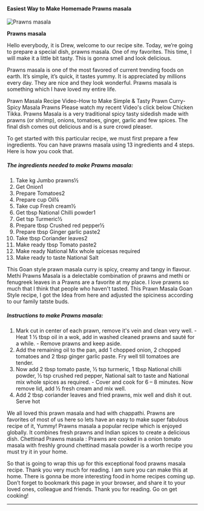             

#### Easiest Way to Make Homemade Prawns masala

![Prawns masala](https://img-global.cpcdn.com/recipes/c0d6d028b25f9ba5/751x532cq70/prawns-masala-recipe-main-photo.jpg)

**Prawns masala**

Hello everybody, it is Drew, welcome to our recipe site. Today, we’re going to prepare a special dish, prawns masala. One of my favorites. This time, I will make it a little bit tasty. This is gonna smell and look delicious.

Prawns masala is one of the most favored of current trending foods on earth. It’s simple, it’s quick, it tastes yummy. It is appreciated by millions every day. They are nice and they look wonderful. Prawns masala is something which I have loved my entire life.

Prawn Masala Recipe Video-How to Make Simple & Tasty Prawn Curry-Spicy Masala Prawns Please watch my recent Video's click below Chicken Tikka. Prawns Masala is a very traditional spicy tasty sidedish made with prawns (or shrimp), onions, tomatoes, ginger, garlic and few spices. The final dish comes out delicious and is a sure crowd pleaser.

To get started with this particular recipe, we must first prepare a few ingredients. You can have prawns masala using 13 ingredients and 4 steps. Here is how you cook that.

##### The ingredients needed to make Prawns masala:

1.  Take kg Jumbo prawns½
2.  Get Onion1
3.  Prepare Tomatoes2
4.  Prepare cup Oil¼
5.  Take cup Fresh cream½
6.  Get tbsp National Chilli powder1
7.  Get tsp Turmeric½
8.  Prepare tbsp Crushed red pepper½
9.  Prepare tbsp Ginger garlic paste2
10.  Take tbsp Coriander leaves2
11.  Make ready tbsp Tomato paste2
12.  Make ready National Mix whole spicesas required
13.  Make ready to taste National Salt

This Goan style prawn masala curry is spicy, creamy and tangy in flavour. Methi Prawns Masala is a delectable combination of prawns and methi or fenugreek leaves in a Prawns are a favorite at my place. I love prawns so much that I think that people who haven't tasted. This Prawn Masala Goan Style recipe, I got the Idea from here and adjusted the spiciness according to our family tatste buds.

##### Instructions to make Prawns masala:

1.  Mark cut in center of each prawn, remove it's vein and clean very well. - Heat 1 ½ tbsp oil in a wok, add in washed cleaned prawns and sauté for a while. - Remove prawns and keep aside.
2.  Add the remaining oil to the pan, add 1 chopped onion, 2 chopped tomatoes and 2 tbsp ginger garlic paste. Fry well till tomatoes are tender.
3.  Now add 2 tbsp tomato paste, ½ tsp turmeric, 1 tbsp National chilli powder, ½ tsp crushed red pepper, National salt to taste and National mix whole spices as required. - Cover and cook for 6 – 8 minutes. Now remove lid, add ½ fresh cream and mix well.
4.  Add 2 tbsp coriander leaves and fried prawns, mix well and dish it out. Serve hot

We all loved this prawn masala and had with chappathi. Prawns are favorites of most of us here so lets have an easy to make super fabulous recipe of it, Yummy! Prawns masala a popular recipe which is enjoyed globally. It combines fresh prawns and Indian spices to create a delicious dish. Chettinad Prawns masala : Prawns are cooked in a onion tomato masala with freshly ground chettinad masala powder is a worth recipe you must try it in your home.

So that is going to wrap this up for this exceptional food prawns masala recipe. Thank you very much for reading. I am sure you can make this at home. There is gonna be more interesting food in home recipes coming up. Don’t forget to bookmark this page in your browser, and share it to your loved ones, colleague and friends. Thank you for reading. Go on get cooking!

* * *